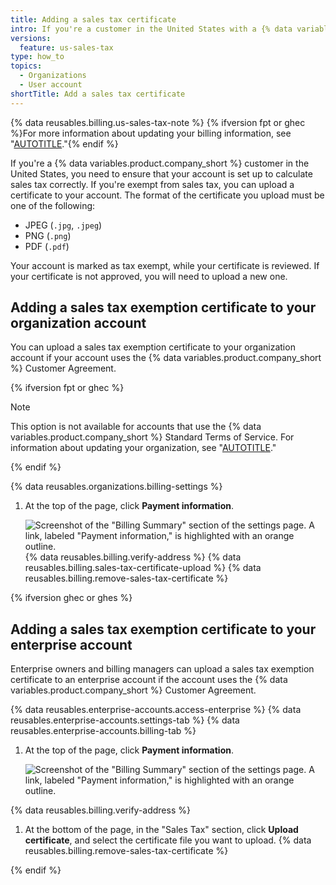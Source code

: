 ```yaml
---
title: Adding a sales tax certificate
intro: If you're a customer in the United States with a {% data variables.product.company_short %} Customer Agreement and you're exempt from sales tax, you can upload a certificate to ensure the correct sales tax amount is calculated.
versions:
  feature: us-sales-tax
type: how_to
topics:
  - Organizations
  - User account
shortTitle: Add a sales tax certificate
---
```


{% data reusables.billing.us-sales-tax-note %} {% ifversion fpt or ghec %}For more information about updating your billing information, see "[AUTOTITLE](/billing/managing-your-github-billing-settings/adding-or-editing-a-payment-method)."{% endif %}

If you're a {% data variables.product.company_short %} customer in the United States, you need to ensure that your account is set up to calculate sales tax correctly. If you're exempt from sales tax, you can upload a certificate to your account. The format of the certificate you upload must be one of the following:

- JPEG (`.jpg`, `.jpeg`)
- PNG (`.png`)
- PDF (`.pdf`)

Your account is marked as tax exempt, while your certificate is reviewed. If your certificate is not approved, you will need to upload a new one.

## Adding a sales tax exemption certificate to your organization account

You can upload a sales tax exemption certificate to your organization account if your account uses the {% data variables.product.company_short %} Customer Agreement.

{% ifversion fpt or ghec %}

> [!NOTE]
> This option is not available for accounts that use the {% data variables.product.company_short %} Standard Terms of Service. For information about updating your organization, see "[AUTOTITLE](/organizations/managing-organization-settings/upgrading-to-the-github-customer-agreement)."

{% endif %}

{% data reusables.organizations.billing-settings %}
1. At the top of the page, click **Payment information**.

   ![Screenshot of the "Billing Summary" section of the settings page. A link, labeled "Payment information," is highlighted with an orange outline.](/assets/images/help/settings/payment-info-link.png)
{% data reusables.billing.verify-address %}
{% data reusables.billing.sales-tax-certificate-upload %}
{% data reusables.billing.remove-sales-tax-certificate %}

{% ifversion ghec or ghes %}

## Adding a sales tax exemption certificate to your enterprise account

Enterprise owners and billing managers can upload a sales tax exemption certificate to an enterprise account if the account uses the {% data variables.product.company_short %} Customer Agreement.

{% data reusables.enterprise-accounts.access-enterprise %}
{% data reusables.enterprise-accounts.settings-tab %}
{% data reusables.enterprise-accounts.billing-tab %}
1. At the top of the page, click **Payment information**.

   ![Screenshot of the "Billing Summary" section of the settings page. A link, labeled "Payment information," is highlighted with an orange outline.](/assets/images/help/settings/payment-info-link.png)

{% data reusables.billing.verify-address %}
1. At the bottom of the page, in the "Sales Tax" section, click **Upload certificate**, and select the certificate file you want to upload.
{% data reusables.billing.remove-sales-tax-certificate %}

{% endif %}
